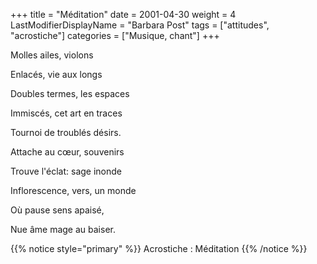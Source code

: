 +++
title = "Méditation"
date = 2001-04-30
weight = 4
LastModifierDisplayName = "Barbara Post"
tags = ["attitudes", "acrostiche"]
categories = ["Musique, chant"]
+++

Molles ailes, violons

Enlacés, vie aux longs

Doubles termes, les espaces

Immiscés, cet art en traces

Tournoi de troublés désirs.

Attache au cœur, souvenirs

Trouve l'éclat: sage inonde

Inflorescence, vers, un monde

Où pause sens apaisé,

Nue âme mage au baiser.

{{% notice style="primary" %}}
Acrostiche : Méditation
{{% /notice %}}

